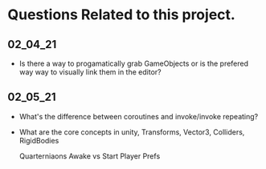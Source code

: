 # Questions Related to this project.

## 02_04_21

- Is there a way to progamatically grab GameObjects or is the prefered way way
  to visually link them in the editor?

## 02_05_21

- What's the difference between coroutines and invoke/invoke repeating?

- What are the core concepts in unity, Transforms, Vector3, Colliders,
  RigidBodies

  Quarterniaons
  Awake vs Start
  Player Prefs